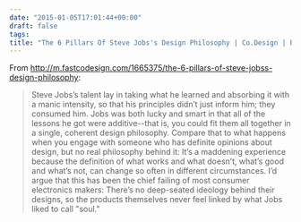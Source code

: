 ```yaml
---
date: "2015-01-05T17:01:44+00:00"
draft: false
tags: 
title: "The 6 Pillars Of Steve Jobs's Design Philosophy | Co.Design | business + innovation + design"
---
```

From http://m.fastcodesign.com/1665375/the-6-pillars-of-steve-jobss-design-philosophy:

>Steve Jobs’s talent lay in taking what he learned and absorbing it with a manic intensity, so that his principles didn’t just inform him; they consumed him. Jobs was both lucky and smart in that all of the lessons he got were additive--that is, you could fit them all together in a single, coherent design philosophy. Compare that to what happens when you engage with someone who has definite opinions about design, but no real philosophy behind it: It’s a maddening experience because the definition of what works and what doesn’t, what’s good and what’s not, can change so often in different circumstances. I’d argue that this has been the chief failing of most consumer electronics makers: There’s no deep-seated ideology behind their designs, so the products themselves never feel linked by what Jobs liked to call "soul."
